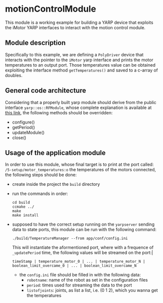 # motionControlModule

This module is a working example for building a YARP device that exploits the iMotor YARP interfaces to interact with the motion control module.

## Module description

Specifically to this example, we are defining a `PolyDriver` device that interacts with the pointer to the `iMotor` yarp interface and prints the motor temperatures to an output port. Those temperatures value can be obtained exploiting the interface method `getTemperatures()` and saved to a c-array of doubles.

## General code architecture

Considering that a properly built yarp module should derive from the public interface `yarp::os::RFModule`, whose complete explanation is available at [this link](https://yarp.it/latest/thrift_tutorial_simple.html#thrift_tutorial_simple_module), the following methods should be overridden:

- configure()
- getPeriod()
- updateModule()
- close()

## Usage of the application module

In order to use this module, whose final target is to print at the port called: `/5-setup/motor_temperatures:o` the temperatures of the motors connected, the following steps should be done:

- create inside the project the `build` directory
- run the commands in order:
    
    ```
    cd build
    ccmake ../
    make
    make install
    ```
- supposed to have the correct setup running on the `yarpserver` sending data to state ports, this module can be run with the following command:
    ```
    ./build/TemperatureManager --from app/conf/config.ini 
    ```
    This will instantiate the aformentioned port, where with a frequence of `_updatePeriod` time, the following values will be streamed on the port:|
    ```
    timeStamp | temperature_motor_0 | ... | temperature_motor_N | boolean_limit_overcame_0 | ... | boolean_limit_overcame_N
    ```

    - the `config.ini` file should be filled in with the following data:
        - `robotname`: name of the robot as set in the configuration files 
        - `period`: times used for streaming the data to the port
        - `listofjoints`: joints, as list a list, i.e. (0 1 2), which you wanna get the temperatures
